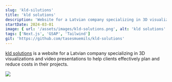 ```yaml
---
slug: 'kld-silutions'
title: 'kld solutions'
description: 'Website for a Latvian company specializing in 3D visualizations'
startDate: 2024-03-01
image: { url: '/assets/images/kld-solutions.png', alt: 'kld solutions' }
tags: ['Next.js', 'GSAP', 'Tailwind']
git: 'https://github.com/tasesmuemils/kld-solutions'
---
```


[kld solutions](https://kldsolutions.lv) is a website for a Latvian company specializing in 3D visualizations and video presentations to help clients effectively plan and reduce costs in their projects.

![](/assets/images/kld-solutions.png)
